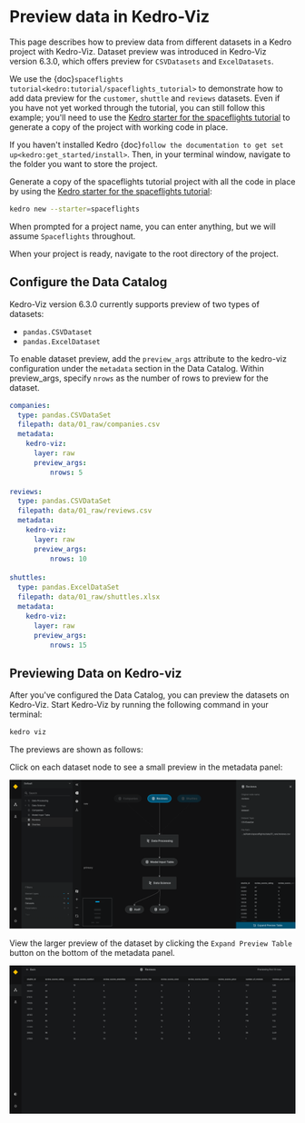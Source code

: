 # Preview data in Kedro-Viz

This page describes how to preview data from different datasets in a Kedro project with Kedro-Viz. Dataset preview was introduced in Kedro-Viz version 6.3.0, which offers preview for `CSVDatasets` and `ExcelDatasets`.

We use the {doc}`spaceflights tutorial<kedro:tutorial/spaceflights_tutorial>` to demonstrate how to add data preview for the `customer`, `shuttle` and `reviews` datasets. Even if you have not yet worked through the tutorial, you can still follow this example; you'll need to use the [Kedro starter for the spaceflights tutorial](https://github.com/kedro-org/kedro-starters/tree/main/spaceflights) to generate a copy of the project with working code in place.

If you haven't installed Kedro {doc}`follow the documentation to get set up<kedro:get_started/install>`. Then, in your terminal window, navigate to the folder you want to store the project.

Generate a copy of the spaceflights tutorial project with all the code in place by using the [Kedro starter for the spaceflights tutorial](https://github.com/kedro-org/kedro-starters/tree/main/spaceflights):

```bash
kedro new --starter=spaceflights
```

When prompted for a project name, you can enter anything, but we will assume `Spaceflights` throughout.

When your project is ready, navigate to the root directory of the project.

## Configure the Data Catalog

Kedro-Viz version 6.3.0 currently supports preview of two types of datasets:

* `pandas.CSVDataset`
* `pandas.ExcelDataset`


To enable dataset preview, add the `preview_args` attribute to the kedro-viz configuration under the `metadata` section in the Data Catalog. Within preview_args, specify `nrows` as the number of rows to preview for the dataset.

```yaml
companies:
  type: pandas.CSVDataSet
  filepath: data/01_raw/companies.csv
  metadata:
    kedro-viz:
      layer: raw
      preview_args:
          nrows: 5

reviews:
  type: pandas.CSVDataSet
  filepath: data/01_raw/reviews.csv
  metadata:
    kedro-viz:
      layer: raw
      preview_args:
          nrows: 10

shuttles:
  type: pandas.ExcelDataSet
  filepath: data/01_raw/shuttles.xlsx
  metadata:
    kedro-viz:
      layer: raw
      preview_args:
          nrows: 15
```



## Previewing Data on Kedro-viz

After you've configured the Data Catalog, you can preview the datasets on Kedro-Viz. Start Kedro-Viz by running the following command in your terminal:

```bash
kedro viz
```

The previews are shown as follows:

Click on each dataset node to see a small preview in the metadata panel:


![](./images/preview_datasets_metadata.png)


View the larger preview of the dataset by clicking the `Expand Preview Table` button on the bottom of the metadata panel.


![](./images/preview_datasets_expanded.png)
